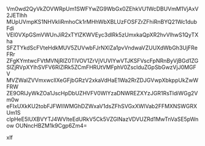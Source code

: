 Vm0wd2QyVkZOVWRpUm1SWFYwZG9WbGx0ZEhkVU1WcDBUVmM1VjAxV2JETlhh
MUpUVmpKS1NHVkliRmhoCk1rMHhWbXBLUzFOSFZrZFhiRnBYQ21Wc1dubFdi
VEI0VXpGSmVWUnJiR2xTYlZKWVEyc3dlRk5zUmxkaQpXR2hvVlhwS1QyTXha
SFZTYkdScFVteHdkMUV5ZUVwbFJrNXlZa1pvVndwaVZUUXdWbGh3UjFReFRr
ZFgKYmtwcFVtMVNjRlZ0TlVOV1ZrVjVUVlYwVTJKSFVscFpNRnByVjBGd1ZG
SlZjRVpXYlhSVFV6RlZlRk5ZCmFHRUtVMFphV0ZsclduZGpSbGwzVjJ0MGFV
MVZWalZVVmxwcllXeGFjbGRzV2xkaVdHaE1Wa2RrZDJGVwpXbkppUkZwWFRW
ZE9ORlJyWkZOa1JscHpDbUZHVFV0WlYzaDNWREZXYzJGR1RsTldiWGg2Vm0w
eFIxUXkKU2tobFJFWllWMGhDZWxaV1dsZFhSVGxXWlVab2FFMXNSWGRXUm1S
clpHeE5lUXBVYTJ4WVlteEdURkV5Ck5VZGlNazVDVUZRd1MwTnVaSE5pWnow
OUNncHBZM1k9Cgp6Zm4=

xlf